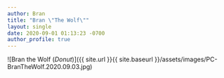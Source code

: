 ```yaml
---
author: Bran
title: "Bran \"The Wolf\""
layout: single
date: 2020-09-01 01:13:23 -0700
author_profile: true
---
```


![Bran the Wolf (_Donut_)]({{ site.url }}{{ site.baseurl }}/assets/images/PC-BranTheWolf.2020.09.03.jpg)
